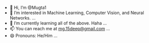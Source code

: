 - 👋 Hi, I’m @Mugta1
- 👀 I’m interested in Machine Learning, Computer Vision, and Neural Networks. ...
- 🌱 I’m currently learning all of the above. Haha ...
- 📫 You can reach me at mg.15deep@gmail.com ...
- 😄 Pronouns: He/Him ...


<!---
Mugta1/Mugta1 is a ✨ special ✨ repository because its `README.md` (this file) appears on your GitHub profile.
You can click the Preview link to take a look at your changes.
--->
